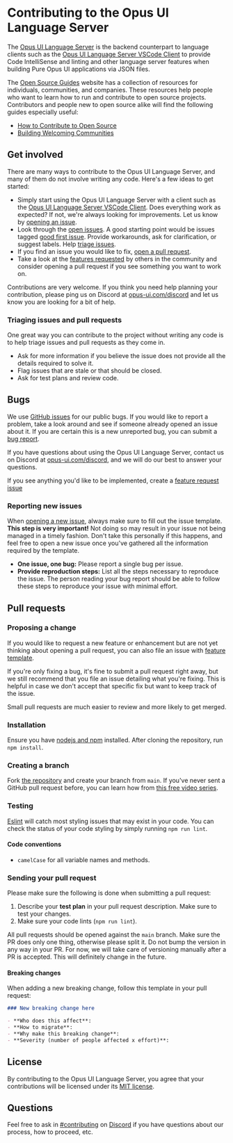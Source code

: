 # Contributing to the Opus UI Language Server

The [Opus UI Language Server](https://github.com/IntendaUK/opus-ui-language-server) is the backend counterpart to language clients such as the [Opus UI Language Server VSCode Client](https://github.com/IntendaUK/opus-ui-language-server-vscode-client) to provide Code IntelliSense and linting and other language server features when building Pure Opus UI applications via JSON files.

The [Open Source Guides](https://opensource.guide/) website has a collection of resources for individuals, communities, and companies. These resources help people who want to learn how to run and contribute to open source projects. Contributors and people new to open source alike will find the following guides especially useful:

- [How to Contribute to Open Source](https://opensource.guide/how-to-contribute/)
- [Building Welcoming Communities](https://opensource.guide/building-community/)

## Get involved

There are many ways to contribute to the Opus UI Language Server, and many of them do not involve writing any code. Here's a few ideas to get started:

- Simply start using the Opus UI Language Server with a client such as the [Opus UI Language Server VSCode Client](https://github.com/IntendaUK/opus-ui-language-server-vscode-client). Does everything work as expected? If not, we're always looking for improvements. Let us know by [opening an issue](#reporting-new-issues).
- Look through the [open issues](https://github.com/IntendaUK/opus-ui-language-server/issues). A good starting point would be issues tagged [good first issue](https://github.com/IntendaUK/opus-ui-language-server/issues?q=is%3Aissue+is%3Aopen+label%3A%22good+first+issue%22). Provide workarounds, ask for clarification, or suggest labels. Help [triage issues](#triaging-issues-and-pull-requests).
- If you find an issue you would like to fix, [open a pull request](#pull-requests).
- Take a look at the [features requested](https://github.com/IntendaUK/opus-ui-language-server/labels/feature%20request) by others in the community and consider opening a pull request if you see something you want to work on.

Contributions are very welcome. If you think you need help planning your contribution, please ping us on Discord at [opus-ui.com/discord](http://opus-ui.com/discord) and let us know you are looking for a bit of help.

### Triaging issues and pull requests

One great way you can contribute to the project without writing any code is to help triage issues and pull requests as they come in.

- Ask for more information if you believe the issue does not provide all the details required to solve it.
- Flag issues that are stale or that should be closed.
- Ask for test plans and review code.

## Bugs

We use [GitHub issues](https://github.com/IntendaUK/opus-ui-language-server/issues) for our public bugs. If you would like to report a problem, take a look around and see if someone already opened an issue about it. If you are certain this is a new unreported bug, you can submit a [bug report](#reporting-new-issues).

If you have questions about using the Opus UI Language Server, contact us on Discord at [opus-ui.com/discord](https://opus-ui.com/discord), and we will do our best to answer your questions.

If you see anything you'd like to be implemented, create a [feature request issue](https://github.com/IntendaUK/opus-ui-language-server/issues/new?template=feature_request.yml)

### Reporting new issues

When [opening a new issue](https://github.com/IntendaUK/opus-ui-language-server/issues/new/choose), always make sure to fill out the issue template. **This step is very important!** Not doing so may result in your issue not being managed in a timely fashion. Don't take this personally if this happens, and feel free to open a new issue once you've gathered all the information required by the template.

- **One issue, one bug:** Please report a single bug per issue.
- **Provide reproduction steps:** List all the steps necessary to reproduce the issue. The person reading your bug report should be able to follow these steps to reproduce your issue with minimal effort.

## Pull requests

### Proposing a change

If you would like to request a new feature or enhancement but are not yet thinking about opening a pull request, you can also file an issue with [feature template](https://github.com/IntendaUK/opus-ui-language-server/issues/new?template=feature_request.yml).

If you're only fixing a bug, it's fine to submit a pull request right away, but we still recommend that you file an issue detailing what you're fixing. This is helpful in case we don't accept that specific fix but want to keep track of the issue.

Small pull requests are much easier to review and more likely to get merged.

### Installation

Ensure you have [nodejs and npm](https://nodejs.org/en/download) installed. After cloning the repository, run `npm install`.

### Creating a branch

Fork [the repository](https://github.com/IntendaUK/opus-ui-language-server) and create your branch from `main`. If you've never sent a GitHub pull request before, you can learn how from [this free video series](https://egghead.io/courses/how-to-contribute-to-an-open-source-project-on-github).

### Testing

[Eslint](https://eslint.org) will catch most styling issues that may exist in your code. You can check the status of your code styling by simply running `npm run lint`.

#### Code conventions

- `camelCase` for all variable names and methods.

### Sending your pull request

Please make sure the following is done when submitting a pull request:

1. Describe your **test plan** in your pull request description. Make sure to test your changes.
2. Make sure your code lints (`npm run lint`).

All pull requests should be opened against the `main` branch. Make sure the PR does only one thing, otherwise please split it. Do not bump the version in any way in your PR. For now, we will take care of versioning manually after a PR is accepted. This will definitely change in the future.

#### Breaking changes

When adding a new breaking change, follow this template in your pull request:

```md
### New breaking change here

- **Who does this affect**:
- **How to migrate**:
- **Why make this breaking change**:
- **Severity (number of people affected x effort)**:
```

## License

By contributing to the Opus UI Language Server, you agree that your contributions will be licensed under its [MIT license](https://github.com/IntendaUK/opus-ui-language-server/blob/main/LICENSE).

## Questions

Feel free to ask in [#contributing](https://discord.com/channels/1212306369198170112/1212755342757462056) on [Discord](http://opus-ui.com/discord) if you have questions about our process, how to proceed, etc.
